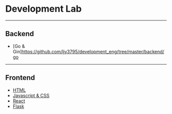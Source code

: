 # Development Lab

---

## Backend
- [Go & Gin]https://github.com/ljy3795/development_eng/tree/master/backend/go

---

## Frontend
- [HTML]()
- [Javascript & CSS]()
- [React]()
- [Flask]()
